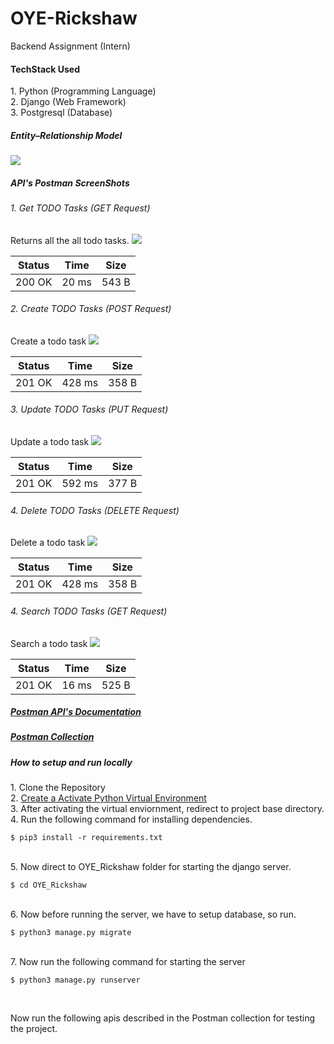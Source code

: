 # OYE-Rickshaw
Backend Assignment (Intern)

<h4> TechStack Used</h4>
1. Python (Programming Language)<br>
2. Django (Web Framework)<br>
3. Postgresql (Database)<br>


<h5> Entity–Relationship Model </h5>
<img src="https://user-images.githubusercontent.com/34139754/104079596-f6b3c980-5249-11eb-9012-f420b3cc9546.png" align="centre">


<h5> API's Postman ScreenShots</h5>
<h6> 1. Get TODO Tasks (GET Request)</h6>
Returns all the all todo tasks.
<img src="https://user-images.githubusercontent.com/34139754/104078989-d6ced680-5246-11eb-97fc-db147dd767cf.png">

| Status  |   Time  |    Size     |
| ------- | ------- | ------------|
| 200 OK  |   20 ms |    543 B    |


<h6> 2. Create TODO Tasks (POST Request)</h6>
Create a todo task
<img src="https://user-images.githubusercontent.com/34139754/104078987-d6364000-5246-11eb-9c0b-5a75564f8b33.png">

| Status  |   Time  |    Size     |
| ------- | ------- | ------------|
| 201 OK  |  428 ms |    358 B    |


<h6> 3. Update TODO Tasks (PUT Request)</h6>
Update a todo task
<img src="https://user-images.githubusercontent.com/34139754/104078985-d5051300-5246-11eb-99a3-bd62711834b4.png">

| Status  |   Time  |    Size     |
| ------- | ------- | ------------|
| 201 OK  |  592 ms |    377 B    |


<h6> 4. Delete TODO Tasks (DELETE Request)</h6>
Delete a todo task
<img src="https://user-images.githubusercontent.com/34139754/104078983-d3d3e600-5246-11eb-8e73-8985e75dcf14.png">

| Status  |   Time  |    Size     |
| ------- | ------- | ------------|
| 201 OK  |  428 ms |    358 B    |


<h6> 4. Search TODO Tasks (GET Request)</h6>
Search a todo task
<img src="https://user-images.githubusercontent.com/34139754/104078979-cf0f3200-5246-11eb-8b8f-9dd9e5ec130b.png">

| Status  |   Time  |    Size     |
| ------- | ------- | ------------|
| 201 OK  |   16 ms |    525 B    |


<h5><a href="https://documenter.getpostman.com/view/6434629/TVzPnKH1"> Postman API's Documentation</a></h5>
<h5><a href="https://www.getpostman.com/collections/df0415ef583f88831d59"> Postman Collection</a></h5>


<h5> How to setup and run locally </h5>
<p>
  1. Clone the Repository <br>
  2. <a href="https://www.geeksforgeeks.org/python-virtual-environment/"> Create a Activate Python Virtual Environment </a></h5><br>
  3. After activating the virtual enviornment, redirect to project base directory. <br>
  4. Run the following command for installing dependencies.
</p>

    $ pip3 install -r requirements.txt

<br>
  5. Now direct to OYE_Rickshaw folder for starting the django server.

    $ cd OYE_Rickshaw

<br>
  6. Now before running the server, we have to setup database, so run.
 
    $ python3 manage.py migrate

<br>
  7. Now run the following command for starting the server

    $ python3 manage.py runserver

<br>

Now run the following apis described in the Postman collection for testing the project.
<br>

